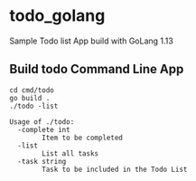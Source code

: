 # todo_golang

Sample Todo list App build with GoLang 1.13

## Build todo Command Line App

    cd cmd/todo
    go build .
    ./todo -list

    Usage of ./todo:
      -complete int
            Item to be completed
      -list
            List all tasks
      -task string
            Task to be included in the Todo List
